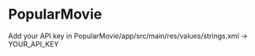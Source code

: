 # PopularMovie
Add your API key in PopularMovie/app/src/main/res/values/strings.xml ->     <string name="api_key_version_3">YOUR_API_KEY</string>
